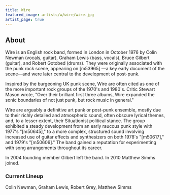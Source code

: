 ```yaml
---
title: Wire
featured_image: artists/w/wire/wire.jpg
artist_page: true
---
```

## About

Wire is an English rock band, formed in London in October 1976 by Colin Newman (vocals, guitar), Graham Lewis (bass, vocals), Bruce Gilbert (guitar), and Robert Gotobed (drums). They were originally associated with the punk rock scene, appearing on [m53965] —a key early document of the scene—and were later central to the development of post-punk.

Inspired by the burgeoning UK punk scene, Wire are often cited as one of the more important rock groups of the 1970's and 1980's. Critic Stewart Mason wrote, "Over their brilliant first three albums, Wire expanded the sonic boundaries of not just punk, but rock music in general."

Wire are arguably a definitive art punk or post-punk ensemble, mostly due to their richly detailed and atmospheric sound, often obscure lyrical themes, and, to a lesser extent, their Situationist political stance. The group exhibited a steady development from an early raucous punk style with 1977's "[m50645]," to a more complex, structured sound involving increased use of guitar effects and synthesizers on both 1978's "[m50617]," and 1979's "[m50606]." The band gained a reputation for experimenting with song arrangements throughout its career.

In 2004 founding member Gilbert left the band. In 2010 Matthew Simms joined.

### Current Lineup

Colin Newman, Graham Lewis, Robert Grey, Matthew Simms

